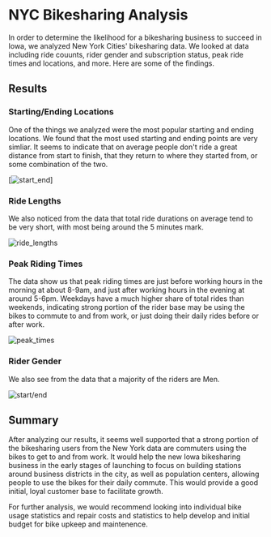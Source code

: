 # NYC Bikesharing Analysis

In order to determine the likelihood for a bikesharing business to succeed in Iowa, we analyzed New York Cities' bikesharing data. We looked at data including ride couunts, rider gender and subscription status, peak ride times and locations, and more. Here are some of the findings.

## Results

### Starting/Ending Locations
One of the things we analyzed were the most popular starting and ending locations. We found that the most used starting and ending points are very simliar. It seems to indicate that on average people don't ride a great distance from start to finish, that they return to where they started from, or some combination of the two.

[![start_end](<img src="https://github.com/coryknuth/bikesharing/blob/99e96017544b00a8a3726a01c6069c8f3256d1c2/Locations.png" width="200"/>)]

### Ride Lengths
We also noticed from the data that total ride durations on average tend to be very short, with most being around the 5 minutes mark.

![ride_lengths](<img src="https://github.com/coryknuth/bikesharing/blob/99e96017544b00a8a3726a01c6069c8f3256d1c2/Ride%20Times.png" width="200"/>)

### Peak Riding Times
The data show us that peak riding times are just before working hours in the morning at about 8-9am, and just after working hours in the evening at around 5-6pm. Weekdays have a much higher share of total rides than weekends, indicating strong portion of the rider base may be using the bikes to commute to and from work, or just doing their daily rides before or after work. 

![peak_times](<img src="https://github.com/coryknuth/bikesharing/blob/99e96017544b00a8a3726a01c6069c8f3256d1c2/Peak%20Times.png" width="200"/>)

### Rider Gender
We also see from the data that a majority of the riders are Men.

![start/end](<img src="https://github.com/coryknuth/bikesharing/blob/99e96017544b00a8a3726a01c6069c8f3256d1c2/Gender.png" width="200"/>)

## Summary

After analyzing our results, it seems well supported that a strong portion of the bikesharing users from the New York data are commuters using the bikes to get to and from work. It would help the new Iowa bikesharing business in the early stages of launching to focus on building stations around business districts in the city, as well as population centers, allowing people to use the bikes for their daily commute. This would provide a good initial, loyal customer base to facilitate growth. 

For further analysis, we would recommend looking into individual bike usage statistics and repair costs and statistics to help develop and initial budget for bike upkeep and maintenence.
